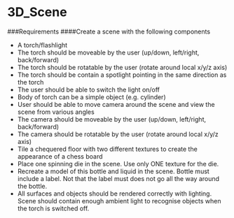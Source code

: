 # 3D_Scene
###Requirements
####Create a scene with the following components
 * A torch/flashlight
  * The torch should be moveable by the user (up/down, left/right, back/forward)
  * The torch should be rotatable by the user (rotate around local x/y/z axis)
  * The torch should be contain a spotlight pointing in the same direction as the torch
  * The user should be able to switch the light on/off
  * Body of torch can be a simple object (e.g. cylinder)
 * User should be able to move camera around the scene and view the scene from various angles
  * The camera should be moveable by the user (up/down, left/right, back/forward)
  * The camera should be rotatable by the user (rotate around local x/y/z axis)
 * Tile a chequered floor with two different textures to create the appearance of a chess board
 * Place one spinning die in the scene. Use only ONE texture for the die.
 * Recreate a model of this bottle and liquid in the scene. Bottle must include a label. Not that the label must does not go all the way around the bottle.
 * All surfaces and objects should be rendered correctly with lighting. Scene should contain enough ambient light to recognise objects when the torch is switched off.

